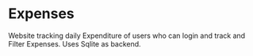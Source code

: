 # Expenses
Website tracking daily Expenditure of users who can login and track and Filter Expenses.
Uses Sqlite as backend.
